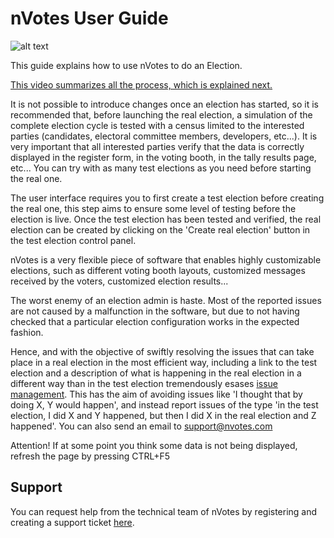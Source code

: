 # nVotes User Guide
![alt text](http://nvotes.com/wp-content/uploads/ES-Ayuda-1024x531.png)

This guide explains how to use nVotes to do an Election.

[This video summarizes all the process, which is explained next.](https://drive.google.com/file/d/0B0YWdwxH6K5XZjhKeF9vQ2lPSk0)

It is not possible to introduce changes once an election has started, so it is recommended that, before launching the real election, a simulation of the complete election cycle is tested with a census limited to the interested parties (candidates, electoral committee members, developers, etc...). It is very important that all interested parties verify that the data is correctly displayed in the register form, in the voting booth, in the tally results page, etc... You can try with as many test elections as you need before starting the real one.

The user interface requires you to first create a test election before creating the real one, this step aims to ensure some level of testing before the election is live. Once the test election has been tested and verified, the real election can be created by clicking on the 'Create real election' button in the test election control panel.

nVotes is a very flexible piece of software that enables highly customizable elections, such as different voting booth layouts, customized messages received by the voters, customized election results...

The  worst enemy of an election admin is haste. Most of the reported issues are not caused by a malfunction in the software, but due to not having checked that a particular election configuration works in the expected fashion.

Hence, and with the objective of swiftly resolving the issues that can take place in a real election in the most efficient way, including a link to the test election and a description of what is happening in the real election in a different way than in the test election tremendously esases [issue management](https://nvotes.com/help/support/). This has the aim of avoiding issues like 'I thought that by doing X, Y would happen', and instead report issues of the type 'in the test election, I did X and Y happened, but then I did X in the real election and Z happened'. You can also send an email to [support@nvotes.com](support@nvotes.com)

Attention! If at some point you think some data is not being displayed, refresh the page by pressing CTRL+F5

## Support

You can request help from the technical team of nVotes by registering and creating a support ticket [here](https://nvotes.com/help/support/).